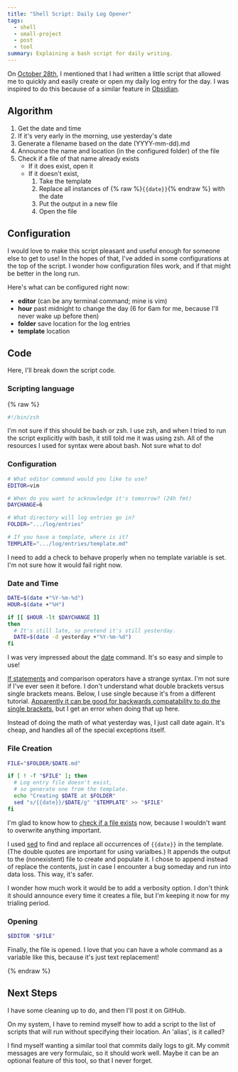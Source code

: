 ```yaml
---
title: "Shell Script: Daily Log Opener"
tags:
  - shell
  - small-project
  - post
  - tool
summary: Explaining a bash script for daily writing.
---
```


On [October 28th](/log/2023-10-28), I mentioned that I had written a little script that allowed me to quickly and easily create or open my daily log entry for the day. I was inspired to do this because of a similar feature in [Obsidian](https://obsidian.md/).

## Algorithm

1. Get the date and time
2. If it's very early in the morning, use yesterday's date
3. Generate a filename based on the date (YYYY-mm-dd).md
4. Announce the name and location (in the configured folder) of the file
5. Check if a file of that name already exists
    - If it does exist, open it
    - If it doesn't exist,
        1. Take the template
        2. Replace all instances of {% raw %}`{{date}}`{% endraw %} with the date
        3. Put the output in a new file
        4. Open the file

## Configuration

I would love to make this script pleasant and useful enough for someone else to get to use! In the hopes of that, I've added in some configurations at the top of the script. I wonder how configuration files work, and if that might be better in the long run.

Here's what can be configured right now:
- **editor** (can be any terminal command; mine is vim)
- **hour** past midnight to change the day (6 for 6am for me, because I'll never wake up before then)
- **folder** save location for the log entries
- **template** location

## Code

Here, I'll break down the script code.

### Scripting language
{% raw %}
```bash
#!/bin/zsh
```
I'm not sure if this should be bash or zsh. I use zsh, and when I tried to run the script explicitly with bash, it still told me it was using zsh. All of the resources I used for syntax were about bash. Not sure what to do!

### Configuration
```bash
# What editor command would you like to use?
EDITOR=vim

# When do you want to acknowledge it's tomorrow? (24h fmt)
DAYCHANGE=6

# What directory will log entries go in?
FOLDER=".../log/entries"

# If you have a template, where is it?
TEMPLATE=".../log/entries/template.md"
```
I need to add a check to behave properly when no template variable is set. I'm not sure how it would fail right now.

### Date and Time
```bash
DATE=$(date +"%Y-%m-%d")
HOUR=$(date +"%H")

if [[ $HOUR -lt $DAYCHANGE ]]
then
  # It's still late, so pretend it's still yesterday.
  DATE=$(date -d yesterday +"%Y-%m-%d")
fi
```
I was very impressed about the [date](https://tecadmin.net/get-current-date-and-time-in-bash/) command. It's so easy and simple to use!

[If statements](https://linuxize.com/post/bash-if-else-statement/) and comparison operators have a strange syntax. I'm not sure if I've ever seen it before. I don't understand what double brackets versus single brackets means. Below, I use single because it's from a different tutorial. [Apparently it can be good for backwards compatability to do the single brackets](https://linuxize.com/post/bash-check-if-file-exists/), but I get an error when doing that up here.

Instead of doing the math of what yesterday was, I just call date again. It's cheap, and handles all of the special exceptions itself.

### File Creation

```bash
FILE="$FOLDER/$DATE.md"

if [ ! -f "$FILE" ]; then
  # Log entry file doesn't exist,
  # so generate one from the template.
  echo "Creating $DATE at $FOLDER"
  sed "s/{{date}}/$DATE/g" "$TEMPLATE" >> "$FILE"
fi
```
I'm glad to know how to [check if a file exists](https://linuxize.com/post/bash-check-if-file-exists/) now, because I wouldn't want to overwrite anything important.

I used [sed](https://linuxize.com/post/how-to-use-sed-to-find-and-replace-string-in-files/) to find and replace all occurrences of `{{date}}` in the template. (The double quotes are important for using varialbes.) It appends the output to the (nonexistent) file to create and populate it. I chose to append instead of replace the contents, just in case I encounter a bug someday and run into data loss. This way, it's safer.

I wonder how much work it would be to add a verbosity option. I don't think it should announce every time it creates a file, but I'm keeping it now for my trialing period.

### Opening
```bash
$EDITOR "$FILE"
```
Finally, the file is opened. I love that you can have a whole command as a variable like this, because it's just text replacement!

{% endraw %}

## Next Steps

I have some cleaning up to do, and then I'll post it on GitHub.

On my system, I have to remind myself how to add a script to the list of scripts that will run without specifying their location. An 'alias', is it called?

I find myself wanting a similar tool that commits daily logs to git. My commit messages are very formulaic, so it should work well. Maybe it can be an optional feature of this tool, so that I never forget.
